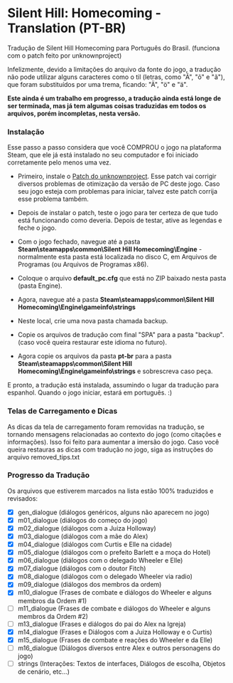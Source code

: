 # Silent Hill: Homecoming - Translation (PT-BR)

Tradução de Silent Hill Homecoming para Português do Brasil. (funciona com o patch feito por unknownproject)

Infelizmente, devido a limitações do arquivo da fonte do jogo, a tradução não pode utilizar alguns caracteres como o til (letras, como "Ã", "õ" e "ã"), que foram substituídos por uma trema, ficando: "Ä", "ö" e "ä".

**Este ainda é um trabalho em progresso, a tradução ainda está longe de ser terminada, mas já tem algumas coisas traduzidas em todos os arquivos, porém incompletas, nesta versão.**




### Instalação

Esse passo a passo considera que você COMPROU o jogo na plataforma Steam, que ele já está instalado no seu computador e foi iniciado corretamente pelo menos uma vez.


- Primeiro, instale o [Patch do unknownproject](https://unknownproject.github.io/silent_hill). Esse patch vai corrigir diversos problemas de otimização da versão de PC deste jogo. Caso seu jogo esteja com problemas para iniciar, talvez este patch corrija esse problema também.

- Depois de instalar o patch, teste o jogo para ter certeza de que tudo está funcionando como deveria. Depois de testar, ative as legendas e feche o jogo.

- Com o jogo fechado, navegue até a pasta **Steam\steamapps\common\Silent Hill Homecoming\Engine** - normalmente esta pasta está localizada no disco C, em Arquivos de Programas (ou Arquivos de Programas x86).

- Coloque o arquivo **default_pc.cfg** que está no ZIP baixado nesta pasta (pasta Engine). 

- Agora, navegue até a pasta **Steam\steamapps\common\Silent Hill Homecoming\Engine\gameinfo\strings**

- Neste local, crie uma nova pasta chamada backup.

- Copie os arquivos de tradução com final "SPA" para a pasta "backup". (caso você queira restaurar este idioma no futuro).

- Agora copie os arquivos da pasta **pt-br** para a pasta **Steam\steamapps\common\Silent Hill Homecoming\Engine\gameinfo\strings** e sobrescreva caso peça.


E pronto, a tradução está instalada, assumindo o lugar da tradução para espanhol. Quando o jogo iniciar, estará em português. :)



### Telas de Carregamento e Dicas

As dicas da tela de carregamento foram removidas na tradução, se tornando mensagens relacionadas ao contexto do jogo (como citações e informações). Isso foi feito para aumentar a imersão do jogo. Caso você queira restauras as dicas com tradução no jogo, siga as instruções do arquivo removed_tips.txt



### Progresso da Tradução

Os arquivos que estiverem marcados na lista estão 100% traduzidos e revisados:

- [x] gen_dialogue (diálogos genéricos, alguns não aparecem no jogo)
- [x] m01_dialogue (diálogos do começo do jogo)
- [x] m02_dialogue (diálogos com a Juiza Holloway)
- [x] m03_dialogue (diálogos com a mãe do Alex)
- [x] m04_dialogue (diálogos com Curtis e Elle na cidade)
- [x] m05_dialogue (diálogos com o prefeito Barlett e a moça do Hotel)
- [x] m06_dialogue (diálogos com o delegado Wheeler e Elle)
- [x] m07_dialogue (diálogos com o doutor Fitch)
- [x] m08_dialogue (diálogos com o delegado Wheeler via radio)
- [x] m09_dialogue (diálogos dos membros da ordem)
- [x] m10_dialogue (Frases de combate e diálogos do Wheeler e alguns membros da Ordem #1)
- [ ] m11_dialogue (Frases de combate e diálogos do Wheeler e alguns membros da Ordem #2)
- [ ] m13_dialogue (Frases e diálogos do pai do Alex na Igreja)
- [x] m14_dialogue (Frases e Diálogos com a Juiza Holloway e o Curtis)
- [x] m15_dialogue (Frases de combate e reações do Wheeler e da Elle)
- [ ] m16_dialogue (Diálogos diversos entre Alex e outros personagens do jogo)
- [ ] strings      (Interações: Textos de interfaces, Diálogos de escolha, Objetos de cenário, etc...)
